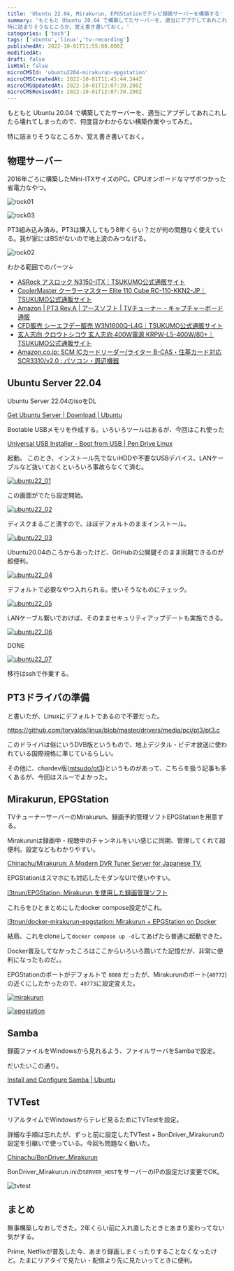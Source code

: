 ```yaml
---
title: 'Ubuntu 22.04, Mirakurun, EPGStationでテレビ録画サーバーを構築する'
summary: 'もともと Ubuntu 20.04 で構築してたサーバーを、適当にアプデしてあれこれしたら壊れてしまったので、何度目かわからない構築作業やってみた。
特に詰まりそうなところか、覚え書き書いておく。'
categories: ['tech']
tags: ['ubuntu','linux','tv-recording']
publishedAt: 2022-10-01T11:55:00.000Z
modifiedAt: 
draft: false
isHtml: false
microCMSId: 'ubuntu2204-mirakurun-epgstation'
microCMSCreatedAt: 2022-10-01T11:45:44.344Z
microCMSUpdatedAt: 2022-10-01T12:07:30.200Z
microCMSRevisedAt: 2022-10-01T12:07:30.200Z
---
```

もともと Ubuntu 20.04 で構築してたサーバーを、適当にアプデしてあれこれしたら壊れてしまったので、何度目かわからない構築作業やってみた。

特に詰まりそうなところか、覚え書き書いておく。

## 物理サーバー

2016年ごろに構築したMini-ITXサイズのPC。CPUオンボードなマザボつかった省電力なやつ。

![rock01](https://images.microcms-assets.io/assets/4f79e018736547879adf5670ebeaccc3/225b1bad371642cda08756dedc01c13d/rock01.jpg?w=300)

![rock03](https://images.microcms-assets.io/assets/4f79e018736547879adf5670ebeaccc3/5649930296e14d02969f71cf5c1342b5/rock03.jpg?w=300)

PT3組み込み済み。PT3は購入してもう8年くらい？だが何の問題なく使えている。我が家にはBSがないので地上波のみつなげる。

![rock02](https://images.microcms-assets.io/assets/4f79e018736547879adf5670ebeaccc3/f60bc404201044bf832db8990875d02e/rock02.jpg?w=300)


わかる範囲でのパーツ↓

- [ASRock アスロック N3150-ITX｜TSUKUMO公式通販サイト](https://shop.tsukumo.co.jp/goods/4537694200714)
- [CoolerMaster クーラーマスター Elite 110 Cube RC-110-KKN2-JP｜TSUKUMO公式通販サイト](https://shop.tsukumo.co.jp/goods/4719512046746)
- [Amazon | PT3 Rev.A | アースソフト | TVチューナー・キャプチャーボード 通販](https://www.amazon.co.jp/%E3%82%A2%E3%83%BC%E3%82%B9%E3%82%BD%E3%83%95%E3%83%88-PT3-Rev-A/dp/B00857CQAM)
- [CFD販売 シーエフデー販売 W3N1600Q-L4G｜TSUKUMO公式通販サイト](https://shop.tsukumo.co.jp/goods/4988755011242)
- [玄人志向 クロウトシコウ 玄人志向 400W電源 KRPW-L5-400W/80+｜TSUKUMO公式通販サイト](https://shop.tsukumo.co.jp/goods/4988755020602)
- [Amazon.co.jp: SCM ICカードリーダー/ライター B-CAS・住基カード対応 SCR3310/v2.0 : パソコン・周辺機器](https://www.amazon.co.jp/IC%E3%82%AB%E3%83%BC%E3%83%89%E3%83%AA%E3%83%BC%E3%83%80%E3%83%BC%EF%BC%8F%E3%83%A9%E3%82%A4%E3%82%BF%E3%83%BC-B-CAS%E3%83%BB%E4%BD%8F%E5%9F%BA%E3%82%AB%E3%83%BC%E3%83%89%E5%AF%BE%E5%BF%9C-SCR3310-v2-0-%E3%80%90%E7%B0%A1%E6%98%93%E3%83%91%E3%83%83%E3%82%B1%E3%83%BC%E3%82%B8%E5%93%81%E3%80%91/dp/B0085H4YZC)



## Ubuntu Server 22.04

Ubuntu Server 22.04のisoをDL

[Get Ubuntu Server | Download | Ubuntu](https://ubuntu.com/download/server)

Bootable USBメモリを作成する。いろいろツールはあるが、今回はこれ使った

[Universal USB Installer - Boot from USB | Pen Drive Linux](https://www.pendrivelinux.com/universal-usb-installer-easy-as-1-2-3/)

起動。
このとき、インストール先でないHDDや不要なUSBデバイス、LANケーブルなど抜いておくといろいろ事故らなくて済む。

[![ubuntu22_01](https://images.microcms-assets.io/assets/4f79e018736547879adf5670ebeaccc3/c2040ed97ea143a3ae82c31384c740a2/ubuntu22_01.png?w=300)](https://images.microcms-assets.io/assets/4f79e018736547879adf5670ebeaccc3/c2040ed97ea143a3ae82c31384c740a2/ubuntu22_01.png)

この画面がでたら設定開始。

[![ubuntu22_02](https://images.microcms-assets.io/assets/4f79e018736547879adf5670ebeaccc3/7396e9277f88453fa19d070698c8ffe3/ubuntu22_02.png?w=300)](https://images.microcms-assets.io/assets/4f79e018736547879adf5670ebeaccc3/7396e9277f88453fa19d070698c8ffe3/ubuntu22_02.png)

ディスクまるごと潰すので、ほぼデフォルトのままインストール。

[![ubuntu22_03](https://images.microcms-assets.io/assets/4f79e018736547879adf5670ebeaccc3/aca7f7a5133f482282d4ed21e0f453aa/ubuntu22_03.png?w=300)](https://images.microcms-assets.io/assets/4f79e018736547879adf5670ebeaccc3/aca7f7a5133f482282d4ed21e0f453aa/ubuntu22_03.png)

Ubuntu20.04のころからあったけど、GitHubの公開鍵そのまま同期できるのが超便利。

[![ubuntu22_04](https://images.microcms-assets.io/assets/4f79e018736547879adf5670ebeaccc3/acc74b4cebcd410bb049094b9f49501f/ubuntu22_04.png?w=300)](https://images.microcms-assets.io/assets/4f79e018736547879adf5670ebeaccc3/acc74b4cebcd410bb049094b9f49501f/ubuntu22_04.png)

デフォルトで必要なやつ入れられる。使いそうなものにチェック。

[![ubuntu22_05](https://images.microcms-assets.io/assets/4f79e018736547879adf5670ebeaccc3/542875a472ee4112ba42f50832b24d24/ubuntu22_05.png?w=300)](https://images.microcms-assets.io/assets/4f79e018736547879adf5670ebeaccc3/542875a472ee4112ba42f50832b24d24/ubuntu22_05.png)

LANケーブル繋いでおけば、そのままセキュリティアップデートも実施できる。

[![ubuntu22_06](https://images.microcms-assets.io/assets/4f79e018736547879adf5670ebeaccc3/c3843330b3e34f8e9304dba38ec4375a/ubuntu22_06.png?w=300)](https://images.microcms-assets.io/assets/4f79e018736547879adf5670ebeaccc3/c3843330b3e34f8e9304dba38ec4375a/ubuntu22_06.png)

DONE

[![ubuntu22_07](https://images.microcms-assets.io/assets/4f79e018736547879adf5670ebeaccc3/7cd871f8c3294018bc7bc4c92e52f6e5/ubuntu22_07.png?w=300)](https://images.microcms-assets.io/assets/4f79e018736547879adf5670ebeaccc3/7cd871f8c3294018bc7bc4c92e52f6e5/ubuntu22_07.png)

移行はsshで作業する。

## PT3ドライバの準備

と書いたが、Linuxにデフォルトであるので不要だった。

https://github.com/torvalds/linux/blob/master/drivers/media/pci/pt3/pt3.c

このドライバは俗にいうDVB版というもので、地上デジタル・ビデオ放送に使われている国際規格に準じているらしい。

その他に、chardev版([mtsudo/pt3](https://github.com/m-tsudo/pt3))というものがあって、こちらを扱う記事も多くあるが、今回はスルーでよかった。

## Mirakurun, EPGStation

TVチューナーサーバーのMirakurun、録画予約管理ソフトEPGStationを用意する。

Mirakurunは録画中・視聴中のチャンネルをいい感じに同期、管理してくれて超便利。設定などもわかりやすい。

[Chinachu/Mirakurun: A Modern DVR Tuner Server for Japanese TV.](https://github.com/Chinachu/Mirakurun)

EPGStationはスマホにも対応したモダンなUIで使いやすい。

[l3tnun/EPGStation: Mirakurun を使用した録画管理ソフト](https://github.com/l3tnun/EPGStation)



これらをひとまとめにしたdocker compose設定がこれ。

[l3tnun/docker-mirakurun-epgstation: Mirakurun + EPGStation on Docker](https://github.com/l3tnun/docker-mirakurun-epgstation)

結局、これをcloneして`docker compose up -d`してあげたら普通に起動できた。

Docker普及してなかったころはここからいろいろ躓いてた記憶だが、非常に便利になったものだ。。

EPGStationのポートがデフォルトで `8888` だったが、Mirakurunのポート(`40772`)の近くにしたかったので、`40773`に設定変えた。

[![mirakurun](https://images.microcms-assets.io/assets/4f79e018736547879adf5670ebeaccc3/6db8b638cdfa4a8d9ded8768aa9d8020/mirakurun.png?w=300)](https://images.microcms-assets.io/assets/4f79e018736547879adf5670ebeaccc3/6db8b638cdfa4a8d9ded8768aa9d8020/mirakurun.png)

[![epgstation](https://images.microcms-assets.io/assets/4f79e018736547879adf5670ebeaccc3/32500cc74e4140359b42fcf844ff2510/epgstation.png?w=300)](https://images.microcms-assets.io/assets/4f79e018736547879adf5670ebeaccc3/32500cc74e4140359b42fcf844ff2510/epgstation.png)

## Samba

録画ファイルをWindowsから見れるよう、ファイルサーバをSambaで設定。

だいたいこの通り。

[Install and Configure Samba | Ubuntu](https://ubuntu.com/tutorials/install-and-configure-samba#1-overview)

## TVTest

リアルタイムでWindowsからテレビ見るためにTVTestを設定。

詳細な手順は忘れたが、ずっと前に設定したTVTest + BonDriver_Mirakurunの設定を引継いで使っている。今回も問題なく動いた。

[Chinachu/BonDriver\_Mirakurun](https://github.com/Chinachu/BonDriver_Mirakurun)

BonDriver_Mirakurun.iniの`SERVER_HOST`をサーバーのIPの設定だけ変更でOK。

![tvtest](https://images.microcms-assets.io/assets/4f79e018736547879adf5670ebeaccc3/946d29cab721462f903ab50abd08c78e/tvtest.png)

## まとめ

無事構築しなおしできた。2年くらい前に入れ直したときとあまり変わってない気がする。

Prime, Netflixが普及した今、あまり録画しまくったりすることなくなったけど。たまにリアタイで見たい・配信より先に見たいってときに便利。
    
